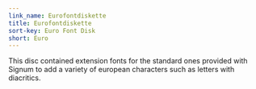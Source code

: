 ```yaml
---
link_name: Eurofontdiskette
title: Eurofontdiskette
sort-key: Euro Font Disk
short: Euro
---
```

This disc contained extension fonts for the standard ones
provided with Signum to add a variety of european characters
such as letters with diacritics.

